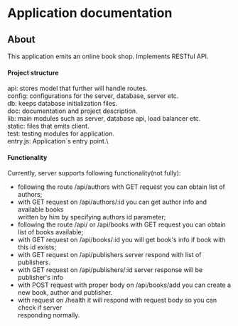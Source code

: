 # Application documentation
## About
This application emits an online book shop. Implements RESTful API.
#### Project structure
api: stores model that further will handle routes.\
config: configurations for the server, database, server etc.\
db: keeps database initialization files.\
doc: documentation and project description.\
lib: main modules such as server, database api, load balancer etc.\
static: files that emits client.\
test: testing modules for application.\
entry.js: Application`s entry point.\
#### Functionality
Currently, server supports following functionality(not fully):
- following the route /api/authors with GET request you can obtain list of authors;
- with GET request on /api/authors/:id you can get author info and available books\
 written by him by specifying authors id parameter;
- following the route /api/ or /api/books with GET request you can obtain list of books available;
- with GET request on /api/books/:id you will get book's info if book with this id exists;
- with GET request on /api/publishers server respond with list of publishers.
- with GET request on /api/publishers/:id server response will be publisher's info
- with POST request with proper body on /api/books/add you can create a new book, author and publisher.
- with request on /health it will respond with request body so you can check if server\
 responding normally.

